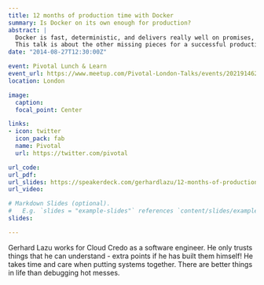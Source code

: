```yaml
---
title: 12 months of production time with Docker
summary: Is Docker on its own enough for production?
abstract: |
  Docker is fast, deterministic, and delivers really well on promises, but it’s just a small piece of the puzzle.
  This talk is about the other missing pieces for a successful production environment run entirely in Docker containers, on dedicated hardware, with no PXE magic.
date: "2014-08-27T12:30:00Z"

event: Pivotal Lunch & Learn
event_url: https://www.meetup.com/Pivotal-London-Talks/events/202191462/
location: London

image:
  caption:
  focal_point: Center

links:
- icon: twitter
  icon_pack: fab
  name: Pivotal
  url: https://twitter.com/pivotal

url_code:
url_pdf:
url_slides: https://speakerdeck.com/gerhardlazu/12-months-of-production-time-with-docker
url_video:

# Markdown Slides (optional).
#   E.g. `slides = "example-slides"` references `content/slides/example-slides.md`.
slides:

---
```


Gerhard Lazu works for Cloud Credo as a software engineer.
He only trusts things that he can understand - extra points if he has built them himself!
He takes time and care when putting systems together.
There are better things in life than debugging hot messes.
